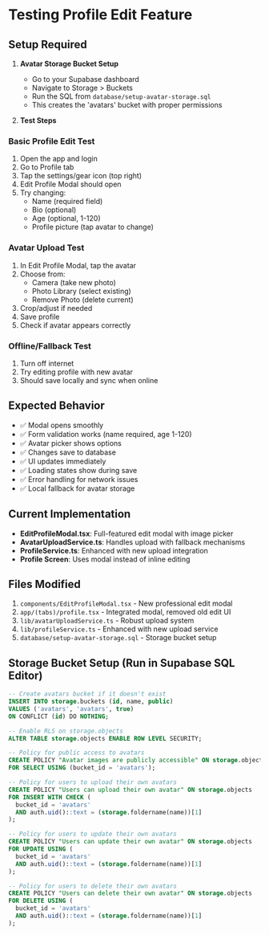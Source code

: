 # Testing Profile Edit Feature

## Setup Required

1. **Avatar Storage Bucket Setup**
   - Go to your Supabase dashboard
   - Navigate to Storage > Buckets
   - Run the SQL from `database/setup-avatar-storage.sql`
   - This creates the 'avatars' bucket with proper permissions

2. **Test Steps**

### Basic Profile Edit Test
1. Open the app and login
2. Go to Profile tab
3. Tap the settings/gear icon (top right)
4. Edit Profile Modal should open
5. Try changing:
   - Name (required field)
   - Bio (optional)
   - Age (optional, 1-120)
   - Profile picture (tap avatar to change)

### Avatar Upload Test
1. In Edit Profile Modal, tap the avatar
2. Choose from:
   - Camera (take new photo)
   - Photo Library (select existing)
   - Remove Photo (delete current)
3. Crop/adjust if needed
4. Save profile
5. Check if avatar appears correctly

### Offline/Fallback Test
1. Turn off internet
2. Try editing profile with new avatar
3. Should save locally and sync when online

## Expected Behavior

- ✅ Modal opens smoothly
- ✅ Form validation works (name required, age 1-120)
- ✅ Avatar picker shows options
- ✅ Changes save to database
- ✅ UI updates immediately
- ✅ Loading states show during save
- ✅ Error handling for network issues
- ✅ Local fallback for avatar storage

## Current Implementation

- **EditProfileModal.tsx**: Full-featured edit modal with image picker
- **AvatarUploadService.ts**: Handles upload with fallback mechanisms
- **ProfileService.ts**: Enhanced with new upload integration
- **Profile Screen**: Uses modal instead of inline editing

## Files Modified

1. `components/EditProfileModal.tsx` - New professional edit modal
2. `app/(tabs)/profile.tsx` - Integrated modal, removed old edit UI
3. `lib/avatarUploadService.ts` - Robust upload system
4. `lib/profileService.ts` - Enhanced with new upload service
5. `database/setup-avatar-storage.sql` - Storage bucket setup

## Storage Bucket Setup (Run in Supabase SQL Editor)

```sql
-- Create avatars bucket if it doesn't exist
INSERT INTO storage.buckets (id, name, public)
VALUES ('avatars', 'avatars', true)
ON CONFLICT (id) DO NOTHING;

-- Enable RLS on storage.objects
ALTER TABLE storage.objects ENABLE ROW LEVEL SECURITY;

-- Policy for public access to avatars
CREATE POLICY "Avatar images are publicly accessible" ON storage.objects
FOR SELECT USING (bucket_id = 'avatars');

-- Policy for users to upload their own avatars
CREATE POLICY "Users can upload their own avatar" ON storage.objects
FOR INSERT WITH CHECK (
  bucket_id = 'avatars' 
  AND auth.uid()::text = (storage.foldername(name))[1]
);

-- Policy for users to update their own avatars
CREATE POLICY "Users can update their own avatar" ON storage.objects
FOR UPDATE USING (
  bucket_id = 'avatars' 
  AND auth.uid()::text = (storage.foldername(name))[1]
);

-- Policy for users to delete their own avatars
CREATE POLICY "Users can delete their own avatar" ON storage.objects
FOR DELETE USING (
  bucket_id = 'avatars' 
  AND auth.uid()::text = (storage.foldername(name))[1]
);
```
